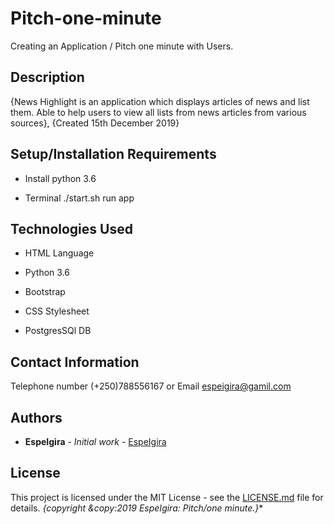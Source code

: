 # Pitch-one-minute

Creating an Application / Pitch one minute with Users.
 
## Description
  
{News Highlight is an application which displays articles of news and list them. Able to help users to view all lists from news articles from various sources}, {Created 15th December 2019}


## Setup/Installation Requirements
  
- Install python 3.6

- Terminal ./start.sh run app

## Technologies Used

 - HTML Language

 - Python 3.6

 - Bootstrap 
  
 - CSS Stylesheet
 
 - PostgresSQl DB


## Contact Information

  Telephone number (+250)788556167 or Email espeigira@gamil.com
 
## Authors

* **EspeIgira** - *Initial work* - [EspeIgira](https://github.com/EspeIgira/)

## License

This project is licensed under the MIT License - see the [LICENSE.md](LICENSE.md) file for details.
*{copyright &copy:2019 EspeIgira: Pitch/one minute.}**